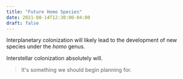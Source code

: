 ```yaml
---
title: "Future Homo Species"
date: 2021-08-14T12:30:00-04:00
draft: false
---
```

Interplanetary colonization will likely lead to the development of new species under the _homo_ genus.

Interstellar colonization absolutely will.

> It's something we should begin planning for.
